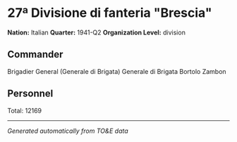 # 27ª Divisione di fanteria "Brescia"

**Nation:** Italian
**Quarter:** 1941-Q2
**Organization Level:** division

## Commander

Brigadier General (Generale di Brigata) Generale di Brigata Bortolo Zambon

## Personnel

Total: 12169

---
*Generated automatically from TO&E data*
